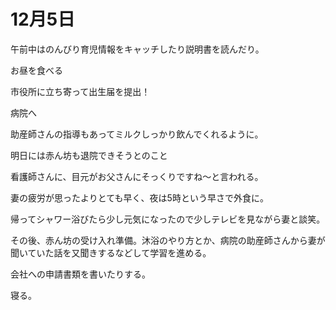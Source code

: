 # 12月5日

午前中はのんびり育児情報をキャッチしたり説明書を読んだり。

お昼を食べる

市役所に立ち寄って出生届を提出！

病院へ

助産師さんの指導もあってミルクしっかり飲んでくれるように。

明日には赤ん坊も退院できそうとのこと

看護師さんに、目元がお父さんにそっくりですね〜と言われる。

妻の疲労が思ったよりとても早く、夜は5時という早さで外食に。

帰ってシャワー浴びたら少し元気になったので少しテレビを見ながら妻と談笑。

その後、赤ん坊の受け入れ準備。沐浴のやり方とか、病院の助産師さんから妻が聞いていた話を又聞きするなどして学習を進める。

会社への申請書類を書いたりする。

寝る。